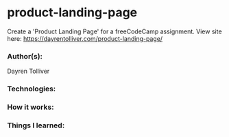 # product-landing-page
Create a 'Product Landing Page' for a freeCodeCamp assignment.
View site here: https://dayrentolliver.com/product-landing-page/

### Author(s):
Dayren Tolliver

### Technologies:

### How it works:

### Things I learned:
